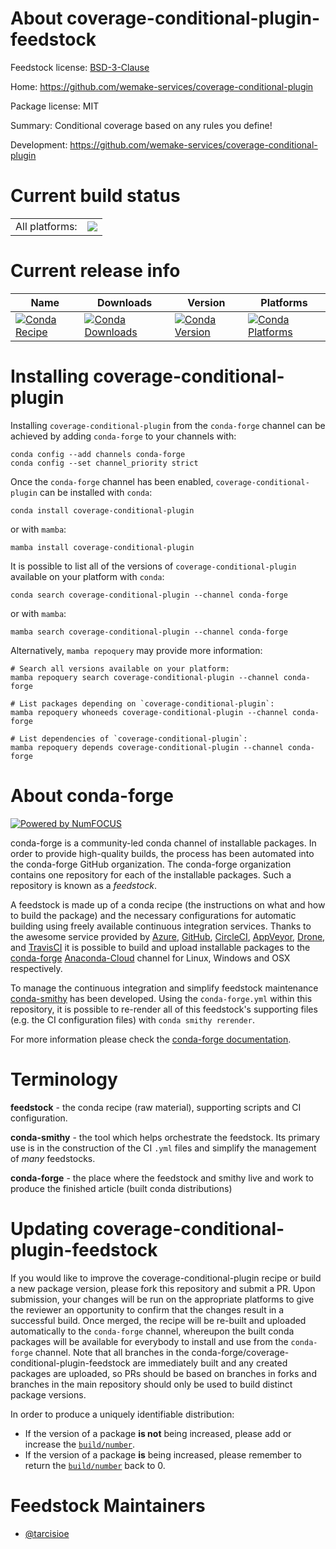 About coverage-conditional-plugin-feedstock
===========================================

Feedstock license: [BSD-3-Clause](https://github.com/conda-forge/coverage-conditional-plugin-feedstock/blob/main/LICENSE.txt)

Home: https://github.com/wemake-services/coverage-conditional-plugin

Package license: MIT

Summary: Conditional coverage based on any rules you define!

Development: https://github.com/wemake-services/coverage-conditional-plugin

Current build status
====================


<table><tr><td>All platforms:</td>
    <td>
      <a href="https://dev.azure.com/conda-forge/feedstock-builds/_build/latest?definitionId=14096&branchName=main">
        <img src="https://dev.azure.com/conda-forge/feedstock-builds/_apis/build/status/coverage-conditional-plugin-feedstock?branchName=main">
      </a>
    </td>
  </tr>
</table>

Current release info
====================

| Name | Downloads | Version | Platforms |
| --- | --- | --- | --- |
| [![Conda Recipe](https://img.shields.io/badge/recipe-coverage--conditional--plugin-green.svg)](https://anaconda.org/conda-forge/coverage-conditional-plugin) | [![Conda Downloads](https://img.shields.io/conda/dn/conda-forge/coverage-conditional-plugin.svg)](https://anaconda.org/conda-forge/coverage-conditional-plugin) | [![Conda Version](https://img.shields.io/conda/vn/conda-forge/coverage-conditional-plugin.svg)](https://anaconda.org/conda-forge/coverage-conditional-plugin) | [![Conda Platforms](https://img.shields.io/conda/pn/conda-forge/coverage-conditional-plugin.svg)](https://anaconda.org/conda-forge/coverage-conditional-plugin) |

Installing coverage-conditional-plugin
======================================

Installing `coverage-conditional-plugin` from the `conda-forge` channel can be achieved by adding `conda-forge` to your channels with:

```
conda config --add channels conda-forge
conda config --set channel_priority strict
```

Once the `conda-forge` channel has been enabled, `coverage-conditional-plugin` can be installed with `conda`:

```
conda install coverage-conditional-plugin
```

or with `mamba`:

```
mamba install coverage-conditional-plugin
```

It is possible to list all of the versions of `coverage-conditional-plugin` available on your platform with `conda`:

```
conda search coverage-conditional-plugin --channel conda-forge
```

or with `mamba`:

```
mamba search coverage-conditional-plugin --channel conda-forge
```

Alternatively, `mamba repoquery` may provide more information:

```
# Search all versions available on your platform:
mamba repoquery search coverage-conditional-plugin --channel conda-forge

# List packages depending on `coverage-conditional-plugin`:
mamba repoquery whoneeds coverage-conditional-plugin --channel conda-forge

# List dependencies of `coverage-conditional-plugin`:
mamba repoquery depends coverage-conditional-plugin --channel conda-forge
```


About conda-forge
=================

[![Powered by
NumFOCUS](https://img.shields.io/badge/powered%20by-NumFOCUS-orange.svg?style=flat&colorA=E1523D&colorB=007D8A)](https://numfocus.org)

conda-forge is a community-led conda channel of installable packages.
In order to provide high-quality builds, the process has been automated into the
conda-forge GitHub organization. The conda-forge organization contains one repository
for each of the installable packages. Such a repository is known as a *feedstock*.

A feedstock is made up of a conda recipe (the instructions on what and how to build
the package) and the necessary configurations for automatic building using freely
available continuous integration services. Thanks to the awesome service provided by
[Azure](https://azure.microsoft.com/en-us/services/devops/), [GitHub](https://github.com/),
[CircleCI](https://circleci.com/), [AppVeyor](https://www.appveyor.com/),
[Drone](https://cloud.drone.io/welcome), and [TravisCI](https://travis-ci.com/)
it is possible to build and upload installable packages to the
[conda-forge](https://anaconda.org/conda-forge) [Anaconda-Cloud](https://anaconda.org/)
channel for Linux, Windows and OSX respectively.

To manage the continuous integration and simplify feedstock maintenance
[conda-smithy](https://github.com/conda-forge/conda-smithy) has been developed.
Using the ``conda-forge.yml`` within this repository, it is possible to re-render all of
this feedstock's supporting files (e.g. the CI configuration files) with ``conda smithy rerender``.

For more information please check the [conda-forge documentation](https://conda-forge.org/docs/).

Terminology
===========

**feedstock** - the conda recipe (raw material), supporting scripts and CI configuration.

**conda-smithy** - the tool which helps orchestrate the feedstock.
                   Its primary use is in the construction of the CI ``.yml`` files
                   and simplify the management of *many* feedstocks.

**conda-forge** - the place where the feedstock and smithy live and work to
                  produce the finished article (built conda distributions)


Updating coverage-conditional-plugin-feedstock
==============================================

If you would like to improve the coverage-conditional-plugin recipe or build a new
package version, please fork this repository and submit a PR. Upon submission,
your changes will be run on the appropriate platforms to give the reviewer an
opportunity to confirm that the changes result in a successful build. Once
merged, the recipe will be re-built and uploaded automatically to the
`conda-forge` channel, whereupon the built conda packages will be available for
everybody to install and use from the `conda-forge` channel.
Note that all branches in the conda-forge/coverage-conditional-plugin-feedstock are
immediately built and any created packages are uploaded, so PRs should be based
on branches in forks and branches in the main repository should only be used to
build distinct package versions.

In order to produce a uniquely identifiable distribution:
 * If the version of a package **is not** being increased, please add or increase
   the [``build/number``](https://docs.conda.io/projects/conda-build/en/latest/resources/define-metadata.html#build-number-and-string).
 * If the version of a package **is** being increased, please remember to return
   the [``build/number``](https://docs.conda.io/projects/conda-build/en/latest/resources/define-metadata.html#build-number-and-string)
   back to 0.

Feedstock Maintainers
=====================

* [@tarcisioe](https://github.com/tarcisioe/)

